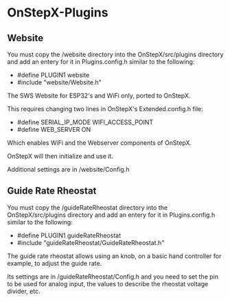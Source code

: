 # OnStepX-Plugins

## Website

You must copy the /website directory into the OnStepX/src/plugins directory and add an entery for it in Plugins.config.h similar to the following:

- #define PLUGIN1 website 
- #include "website/Website.h"

The SWS Website for ESP32's and WiFi only, ported to OnStepX.

This requires changing two lines in OnStepX's Extended.config.h file:
- #define SERIAL_IP_MODE WIFI_ACCESS_POINT
- #define WEB_SERVER ON

Which enables WiFi and the Webserver components of OnStepX.

OnStepX will then initialize and use it.

Additional settings are in /website/Config.h

## Guide Rate Rheostat

You must copy the /guideRateRheostat directory into the OnStepX/src/plugins directory and add an entery for it in Plugins.config.h similar to the following:

- #define PLUGIN1 guideRateRheostat
- #include "guideRateRheostat/GuideRateRheostat.h"

The guide rate rheostat allows using an knob, on a basic hand controller for example, to adjust the guide rate.

Its settings are in /guideRateRheostat/Config.h and you need to set the pin to be used for analog input, the values to describe the rheostat voltage divider, etc.
